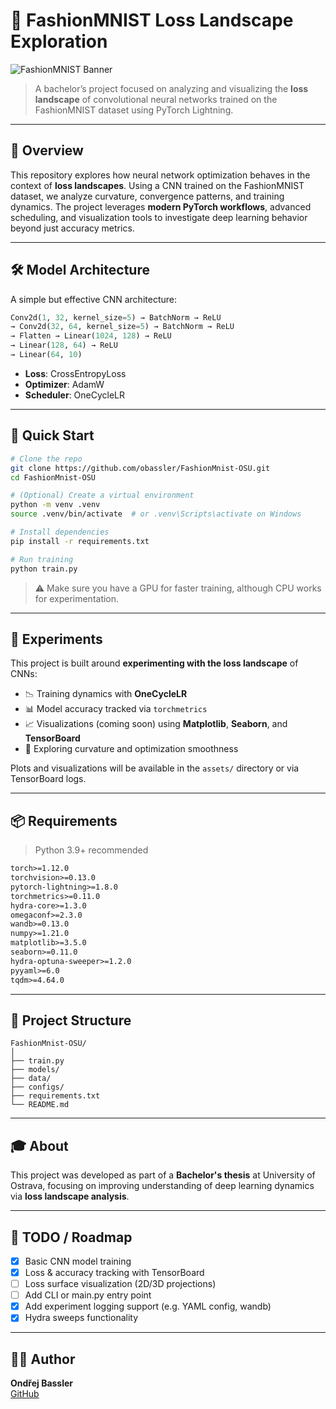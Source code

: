 # 🧠 FashionMNIST Loss Landscape Exploration

![FashionMNIST Banner](https://user-images.githubusercontent.com/26833433/239359139-ce0a434e-9056-43e0-a306-3214f193dcce.png)

> A bachelor’s project focused on analyzing and visualizing the **loss landscape** of convolutional neural networks trained on the FashionMNIST dataset using PyTorch Lightning.

---

## 📌 Overview

This repository explores how neural network optimization behaves in the context of **loss landscapes**. Using a CNN trained on the FashionMNIST dataset, we analyze curvature, convergence patterns, and training dynamics. The project leverages **modern PyTorch workflows**, advanced scheduling, and visualization tools to investigate deep learning behavior beyond just accuracy metrics.

---

## 🛠️ Model Architecture

A simple but effective CNN architecture:

```python
Conv2d(1, 32, kernel_size=5) → BatchNorm → ReLU  
→ Conv2d(32, 64, kernel_size=5) → BatchNorm → ReLU  
→ Flatten → Linear(1024, 128) → ReLU  
→ Linear(128, 64) → ReLU  
→ Linear(64, 10)
```

- **Loss**: CrossEntropyLoss  
- **Optimizer**: AdamW  
- **Scheduler**: OneCycleLR

---

## 🚀 Quick Start

```bash
# Clone the repo
git clone https://github.com/obassler/FashionMnist-OSU.git
cd FashionMnist-OSU

# (Optional) Create a virtual environment
python -m venv .venv
source .venv/bin/activate  # or .venv\Scripts\activate on Windows

# Install dependencies
pip install -r requirements.txt

# Run training
python train.py
```

> ⚠️ Make sure you have a GPU for faster training, although CPU works for experimentation.

---

## 🧪 Experiments

This project is built around **experimenting with the loss landscape** of CNNs:

- 📉 Training dynamics with **OneCycleLR**
- 📊 Model accuracy tracked via `torchmetrics`
- 📈 Visualizations (coming soon) using **Matplotlib**, **Seaborn**, and **TensorBoard**
- 🧭 Exploring curvature and optimization smoothness

Plots and visualizations will be available in the `assets/` directory or via TensorBoard logs.

---

## 📦 Requirements

> Python 3.9+ recommended

```txt
torch>=1.12.0
torchvision>=0.13.0
pytorch-lightning>=1.8.0
torchmetrics>=0.11.0
hydra-core>=1.3.0
omegaconf>=2.3.0
wandb>=0.13.0
numpy>=1.21.0
matplotlib>=3.5.0
seaborn>=0.11.0
hydra-optuna-sweeper>=1.2.0
pyyaml>=6.0
tqdm>=4.64.0
```

---

## 📁 Project Structure

```
FashionMnist-OSU/
│
├── train.py
├── models/
├── data/
├── configs/
├── requirements.txt
└── README.md
```

---

## 🎓 About

This project was developed as part of a **Bachelor's thesis** at University of Ostrava, focusing on improving understanding of deep learning dynamics via **loss landscape analysis**.

---

## 📌 TODO / Roadmap

- [x] Basic CNN model training
- [x] Loss & accuracy tracking with TensorBoard
- [ ] Loss surface visualization (2D/3D projections)
- [ ] Add CLI or main.py entry point
- [x] Add experiment logging support (e.g. YAML config, wandb)
- [x] Hydra sweeps functionality 

---

## 🙋‍♂️ Author

**Ondřej Bassler**  
[GitHub](https://github.com/obassler)
